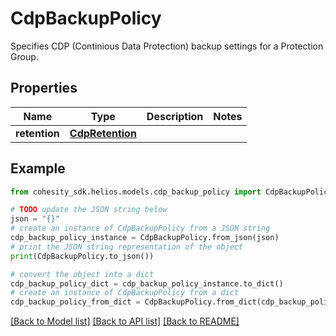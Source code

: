 # CdpBackupPolicy

Specifies CDP (Continious Data Protection) backup settings for a Protection Group.

## Properties

Name | Type | Description | Notes
------------ | ------------- | ------------- | -------------
**retention** | [**CdpRetention**](CdpRetention.md) |  | 

## Example

```python
from cohesity_sdk.helios.models.cdp_backup_policy import CdpBackupPolicy

# TODO update the JSON string below
json = "{}"
# create an instance of CdpBackupPolicy from a JSON string
cdp_backup_policy_instance = CdpBackupPolicy.from_json(json)
# print the JSON string representation of the object
print(CdpBackupPolicy.to_json())

# convert the object into a dict
cdp_backup_policy_dict = cdp_backup_policy_instance.to_dict()
# create an instance of CdpBackupPolicy from a dict
cdp_backup_policy_from_dict = CdpBackupPolicy.from_dict(cdp_backup_policy_dict)
```
[[Back to Model list]](../README.md#documentation-for-models) [[Back to API list]](../README.md#documentation-for-api-endpoints) [[Back to README]](../README.md)


